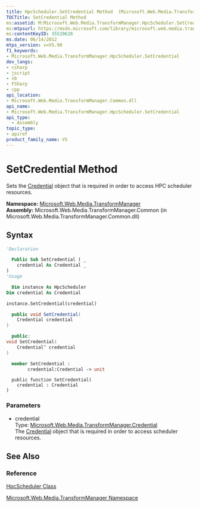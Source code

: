 ```yaml
---
title: HpcScheduler.SetCredential Method  (Microsoft.Web.Media.TransformManager)
TOCTitle: SetCredential Method
ms:assetid: M:Microsoft.Web.Media.TransformManager.HpcScheduler.SetCredential(Microsoft.Web.Media.TransformManager.Credential)
ms:mtpsurl: https://msdn.microsoft.com/library/microsoft.web.media.transformmanager.hpcscheduler.setcredential(v=VS.90)
ms:contentKeyID: 35520628
ms.date: 06/14/2012
mtps_version: v=VS.90
f1_keywords:
- Microsoft.Web.Media.TransformManager.HpcScheduler.SetCredential
dev_langs:
- csharp
- jscript
- vb
- FSharp
- cpp
api_location:
- Microsoft.Web.Media.TransformManager.Common.dll
api_name:
- Microsoft.Web.Media.TransformManager.HpcScheduler.SetCredential
api_type:
  - Assembly
topic_type:
- apiref
product_family_name: VS
---
```


# SetCredential Method

Sets the [Credential](credential-class-microsoft-web-media-transformmanager.md) object that is required in order to access HPC scheduler resources.

**Namespace:**  [Microsoft.Web.Media.TransformManager](microsoft-web-media-transformmanager-namespace.md)  
**Assembly:**  Microsoft.Web.Media.TransformManager.Common (in Microsoft.Web.Media.TransformManager.Common.dll)

## Syntax

```vb
'Declaration

  Public Sub SetCredential ( _
    credential As Credential _
)
'Usage

  Dim instance As HpcScheduler
Dim credential As Credential

instance.SetCredential(credential)
```

```csharp
  public void SetCredential(
    Credential credential
)
```

```cpp
  public:
void SetCredential(
    Credential^ credential
)
```

``` fsharp
  member SetCredential : 
        credential:Credential -> unit 
```

```jscript
  public function SetCredential(
    credential : Credential
)
```

### Parameters

  - credential  
    Type: [Microsoft.Web.Media.TransformManager.Credential](credential-class-microsoft-web-media-transformmanager.md)  
    The [Credential](credential-class-microsoft-web-media-transformmanager.md) object that is required in order to access scheduler resources.  

## See Also

### Reference

[HpcScheduler Class](hpcscheduler-class-microsoft-web-media-transformmanager.md)

[Microsoft.Web.Media.TransformManager Namespace](microsoft-web-media-transformmanager-namespace.md)
